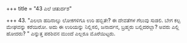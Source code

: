 +++
title = "43 ಎಲೆ ಚತುರ್ದಶ"

+++
43. "ಎಲಲಾ ಹದಿನಾಲ್ಕು ಲೋಕಗಳಿಗೂ ಉರಿ ಹಬ್ಬಿತೇ? ಈ ದೇವತೆಗಳ ಗೆಲುವು ಸುಡಲಿ. ಬೇಗ ಕಲ್ಪ ಮೇಘವನ್ನು ಕರೆಯಿರೋ. ಅದು ಈ ಉರಿಯನ್ನು ನಿಲ್ಲಿಸಲಿ, ಜನಾರ್ದನ, ಬ್ರಹ್ಮರು ಬಲ್ಲಿದರಲ್ಲಾ? ಅವರು ಎಲ್ಲಿ ಹೋದರು? " ಎನ್ನುತ್ತ ಪರಶಿವನ ಮುಂದೆ ಎಲ್ಲರೂ ಮೊರೆಯಿಟ್ಟರು.
